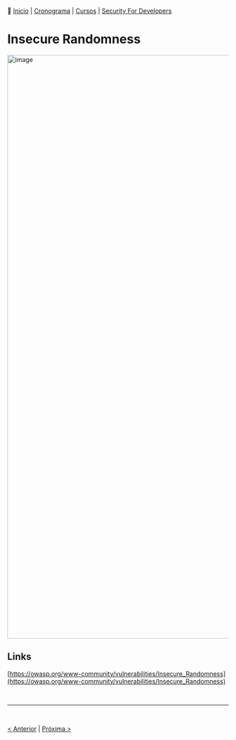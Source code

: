 👾 [Inicio](https://rayanepimentel.github.io/InfoSec-iniciante/) | [Cronograma](https://rayanepimentel.github.io/InfoSec-iniciante/cronograma/) | [Cursos](https://rayanepimentel.github.io/InfoSec-iniciante/cursos/) | [Security For Developers](https://rayanepimentel.github.io/InfoSec-iniciante/cursos/Security-for-developers/)


# Insecure Randomness

<img width="1327" alt="image" src="https://github.com/rayanepimentel/InfoSec-iniciante/assets/37915359/041126fa-444b-443b-8e76-689888063eda">

## Links
[https://owasp.org/www-community/vulnerabilities/Insecure_Randomness](https://owasp.org/www-community/vulnerabilities/Insecure_Randomness)

<br>
<hr>
<br>

[< Anterior](02-insecure-hash.md) | [Próxima >](04-xss.md)